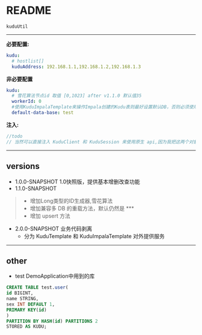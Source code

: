 ﻿# README

`kuduUtil`

---
**必要配置:**
```yml
kudu:
  # hostlist[]
  kuduAddress: 192.168.1.1,192.168.1.2,192.168.1.3
```
**非必要配置**
```yml
kudu:
  # 雪花算法节点id 取值 [0,1023] after v1.1.0 默认值35
  workerId: 0
  #使用KuduImpalaTemplate来操作Impala创建的Kudu表则最好设置默认DB，否则必须使用带dbName参数的重载方法
  default-data-base: test
```
**注入:**
```java
//todo
// 当然可以直接注入 KuduClient 和 KuduSession 来使用原生 api,因为我把这两个对象也交给了Spring
```

---
versions
-
- 1.0.0-SNAPSHOT 1.0快照版，提供基本增删改查功能
- 1.1.0-SNAPSHOT 
> + 增加Long类型的ID生成器,雪花算法
> + 增加兼容多 DB 的重载方法，默认仍然是 ***
> + 增加 upsert 方法

- 2.0.0-SNAPSHOT 业务代码剥离
   + 分为 KuduTemplate 和 KuduImpalaTemplate 对外提供服务


---
other
-
- test DemoApplication中用到的库
```sql
CREATE TABLE test.user(
id BIGINT,
name STRING,
sex INT DEFAULT 1,
PRIMARY KEY(id)
)
PARTITION BY HASH(id) PARTITIONS 2
STORED AS KUDU;
```
